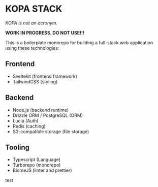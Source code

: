 # KOPA STACK

_KOPA is not an acronym._

**WORK IN PROGRESS. DO NOT USE!!!**

This is a boilerplate monorepo for building a full-stack web application using these technologies:

## Frontend

- Sveltekit (frontend framework)
- TailwindCSS (styling)

## Backend

- Node.js (backend runtime)
- Drizzle ORM / PostgreSQL (ORM)
- Lucia (Auth)
- Redis (caching)
- S3-compatible storage (file storage)

## Tooling

- Typescript (Language)
- Turborepo (monorepo)
- BiomeJS (linter and prettier)

test
